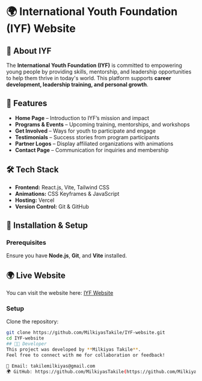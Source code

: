 # 🌍 International Youth Foundation (IYF) Website  

## 📌 About IYF  
The **International Youth Foundation (IYF)** is committed to empowering young people by providing skills, mentorship, and leadership opportunities to help them thrive in today's world. This platform supports **career development, leadership training, and personal growth**.  

## 🚀 Features  
- **Home Page** – Introduction to IYF’s mission and impact  
- **Programs & Events** – Upcoming training, mentorships, and workshops  
- **Get Involved** – Ways for youth to participate and engage  
- **Testimonials** – Success stories from program participants  
- **Partner Logos** – Display affiliated organizations with animations  
- **Contact Page** – Communication for inquiries and membership  

## 🛠 Tech Stack  
- **Frontend:** React.js, Vite, Tailwind CSS  
- **Animations:** CSS Keyframes & JavaScript  
- **Hosting:** Vercel  
- **Version Control:** Git & GitHub  

## 🔧 Installation & Setup  

### Prerequisites  
Ensure you have **Node.js**, **Git**, and **Vite** installed.  
 ## 🌍 Live Website  
You can visit the website here: [IYF Website](https://iyf-web.vercel.app)
### Setup  
Clone the repository:  
```bash
git clone https://github.com/MilkiyasTakile/IYF-website.git
cd IYF-website
## 👨‍💻 Developer  
This project was developed by **Milkiyas Takile**.  
Feel free to connect with me for collaboration or feedback!  

📧 Email: takilemilkiyas@gmail.com  
🌍 GitHub: https://github.com/MilkiyasTakile(https://github.com/MilkiyasTakile)  
